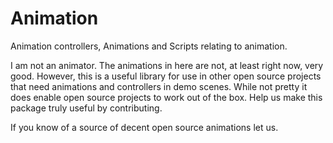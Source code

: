 # Animation
Animation controllers, Animations and Scripts relating to animation.

I am not an animator. The animations in here are not, at least right now, very good. However, this is a useful library for use in other 
open source projects that need animations and controllers in demo scenes. While not pretty it does enable open source projects to work
out of the box. Help us make this package truly useful by contributing.

If you know of a source of decent open source animations let us.
